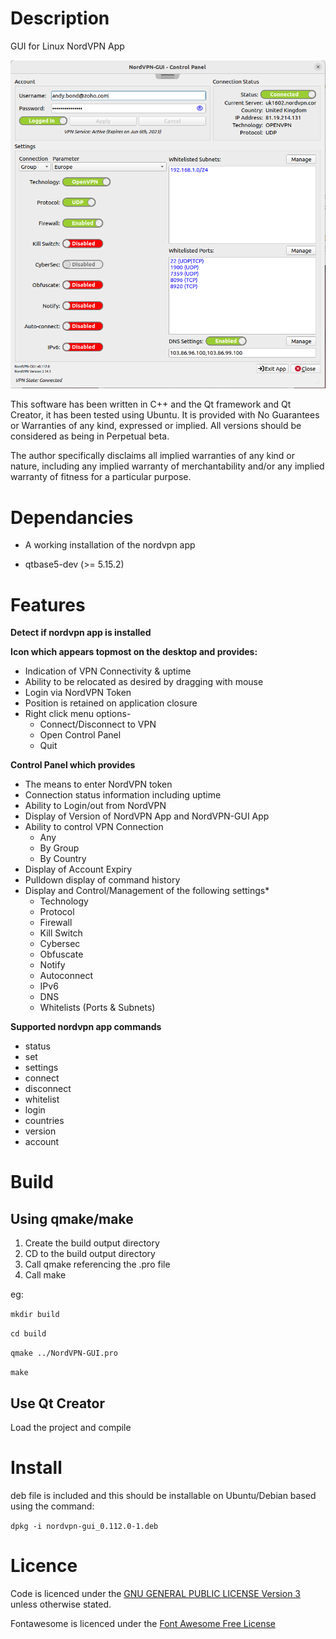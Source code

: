 # Description

GUI for Linux NordVPN App

![](screenshots/Control_Panel_Screenshot.png)

This software has been written in C++ and the Qt framework and Qt Creator, it has been tested using Ubuntu. It is provided with No Guarantees or Warranties of any kind, expressed or implied. All versions should be considered as being in Perpetual beta.

The author specifically disclaims all implied warranties of any kind or nature, including any implied warranty of merchantability and/or any implied warranty of fitness for a particular purpose.

# Dependancies

- A working installation of the nordvpn app

- qtbase5-dev (>= 5.15.2)

# Features

**Detect if nordvpn app is installed**

**Icon which appears topmost on the desktop and provides:**

- Indication of VPN Connectivity & uptime
- Ability to be relocated as desired by dragging with mouse
- Login via NordVPN Token
- Position is retained on application closure
- Right click menu options-
  * Connect/Disconnect to VPN
  * Open Control Panel
  * Quit

**Control Panel which provides**

- The means to enter NordVPN token
- Connection status information including uptime
- Ability to Login/out from NordVPN
- Display of Version of NordVPN App and NordVPN-GUI App
- Ability to control VPN Connection
  * Any
  * By Group
  * By Country
- Display of Account Expiry
- Pulldown display of command history
- Display and Control/Management of the following settings*
  * Technology
  * Protocol
  * Firewall
  * Kill Switch
  * Cybersec
  * Obfuscate
  * Notify
  * Autoconnect
  * IPv6
  * DNS
  * Whitelists (Ports & Subnets)

**Supported nordvpn app commands**

- status
- set
- settings
- connect
- disconnect
- whitelist
- login
- countries
- version
- account

# Build

## Using qmake/make

1. Create the build output directory
2. CD to the build output directory 
3. Call qmake referencing the .pro file
4. Call make

eg:

`mkdir build`

`cd build`

`qmake ../NordVPN-GUI.pro`

`make`

## Use Qt Creator

Load the project and compile

# Install

deb file is included and this should be installable on Ubuntu/Debian based using the command:

`dpkg -i nordvpn-gui_0.112.0-1.deb`   

# Licence

Code is licenced under the [GNU GENERAL PUBLIC LICENSE Version 3](LICENCE) unless otherwise stated.

Fontawesome is licenced under the [Font Awesome Free License](resources/fontawesome-free-6.0.0-desktop/LICENCE.txt)
